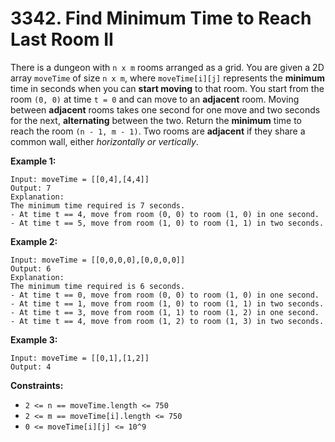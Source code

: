 # 3342. Find Minimum Time to Reach Last Room II
There is a dungeon with `n x m` rooms arranged as a grid. You are given a 2D array `moveTime` of size `n x m`, where `moveTime[i][j]` represents the **minimum** time in seconds when you can **start moving** to that room. You start from the room `(0, 0)` at time `t = 0` and can move to an **adjacent** room. Moving between **adjacent** rooms takes one second for one move and two seconds for the next, **alternating** between the two. Return the **minimum** time to reach the room `(n - 1, m - 1)`. Two rooms are **adjacent** if they share a common wall, either *horizontally or vertically*.

**Example 1:**
```
Input: moveTime = [[0,4],[4,4]]
Output: 7
Explanation:
The minimum time required is 7 seconds.
- At time t == 4, move from room (0, 0) to room (1, 0) in one second.
- At time t == 5, move from room (1, 0) to room (1, 1) in two seconds.
```

**Example 2:**
```
Input: moveTime = [[0,0,0,0],[0,0,0,0]]
Output: 6
Explanation:
The minimum time required is 6 seconds.
- At time t == 0, move from room (0, 0) to room (1, 0) in one second.
- At time t == 1, move from room (1, 0) to room (1, 1) in two seconds.
- At time t == 3, move from room (1, 1) to room (1, 2) in one second.
- At time t == 4, move from room (1, 2) to room (1, 3) in two seconds.
```

**Example 3:**
```
Input: moveTime = [[0,1],[1,2]]
Output: 4
```

**Constraints:**
- `2 <= n == moveTime.length <= 750`
- `2 <= m == moveTime[i].length <= 750`
- `0 <= moveTime[i][j] <= 10^9`
